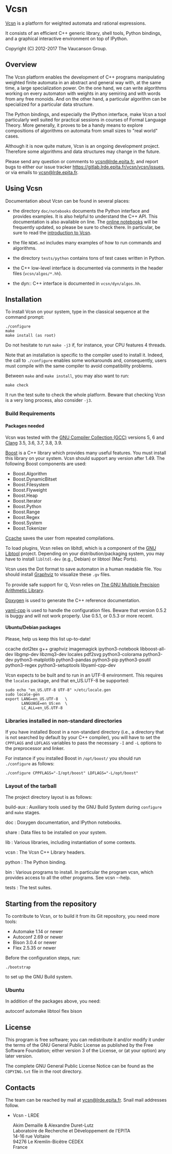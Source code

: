 Vcsn
====

[Vcsn](http://vcsn.lrde.epita.fr) is a platform for weighted automata and
rational expressions.

It consists of an efficient C++ generic library, shell tools, Python
bindings, and a graphical interactive environment on top of IPython.

Copyright (C) 2012-2017 The Vaucanson Group.

Overview
--------

The Vcsn platform enables the development of C++ programs manipulating
weighted finite automata in an abstract and general way with, at the same
time, a large specialization power.  On the one hand, we can write
algorithms working on every automaton with weights in any semiring and with
words from any free monoids.  And on the other hand, a particular algorithm
can be specialized for a particular data structure.

The Python bindings, and especially the IPython interface, make Vcsn a tool
particularly well suited for practical sessions in courses of Formal
Language Theory.  More generally, it proves to be a handy means to explore
compositions of algorithms on automata from small sizes to "real world"
cases.

Although it is now quite mature, Vcsn is an ongoing development
project. Therefore some algorithms and data structures may change in the
future.

Please send any question or comments to <vcsn@lrde.epita.fr>, and report
bugs to either our issue tracker
<https://gitlab.lrde.epita.fr/vcsn/vcsn/issues>, or via emails to
<vcsn@lrde.epita.fr>.

Using Vcsn
----------

Documentation about Vcsn can be found in several places:

- the directory `doc/notebooks` documents the Python interface and provides
  examples. It is also helpful to understand the C++ API.  This
  documentation is also available on line. The [online
  notebooks](http://vcsn-sandbox.lrde.epita.fr/tree/Doc) will be frequently
  updated, so please be sure to check there. In particular, be sure to read
  the [introduction to
  Vcsn](http://vcsn-sandbox.lrde.epita.fr/notebooks/Doc/!Read-me-first.ipynb).

- the file `NEWS.md` includes many examples of how to run commands and
    algorithms.

- the directory `tests/python` contains tons of test cases written in
  Python.

- the C++ low-level interface is documented via comments in the header files
  (`vcsn/algos/*.hh`).

- the dyn:: C++ interface is documented in `vcsn/dyn/algos.hh`.

Installation
------------

To install Vcsn on your system, type in the classical sequence at the
command prompt:

    ./configure
    make
    make install (as root)

Do not hesitate to run `make -j3` if, for instance, your CPU features 4
threads.

Note that an installation is specific to the compiler used to install
it. Indeed, the call to `./configure` enables some workarounds and,
consequently, users must compile with the same compiler to avoid
compatibility problems.

Between `make` and `make install`, you may also want to run:

    make check

It run the test suite to check the whole platform. Beware that checking
Vcsn is a very long process, also consider `-j3`.

### Build Requirements

#### Packages needed

Vcsn was tested with the [GNU Compiler Collection (GCC)](http://gcc.gnu.org)
versions 5, 6 and [Clang](http://clang.llvm.org) 3.5, 3.6, 3.7, 3.8, 3.9.

[Boost](http://www.boost.org) is a C++ library which provides many useful
features.  You must install this library on your system.  Vcsn should
support any version after 1.49.  The following Boost components are used:

- Boost.Algorithm
- Boost.DynamicBitset
- Boost.Filesystem
- Boost.Flyweight
- Boost.Heap
- Boost.Iterator
- Boost.Python
- Boost.Range
- Boost.Regex
- Boost.System
- Boost.Tokenizer

[Ccache](http://ccache.samba.org) saves the user from repeated compilations.

To load plugins, Vcsn relies on libltdl, which is a component of the [GNU
Libtool](http://www.gnu.org/software/libtool/) project.  Depending on your
distribution/packaging system, you may have to install `libltdl-dev` (e.g.,
Debian) or libtool (Mac Ports).

Vcsn uses the Dot format to save automaton in a human readable file. You
should install [Graphviz](http://www.research.att.com/sw/tools/graphviz) to
visualize these `.gv` files.

To provide safe support for ℚ, Vcsn relies on [The GNU Multiple Precision
Arithmetic Library](https://gmplib.org).

[Doxygen](http://doxygen.org) is used to generate the C++ reference
documentation.

[yaml-cpp](https://github.com/jbeder/yaml-cpp) is used to handle the
configuration files.  Beware that version 0.5.2 is buggy and will not work
properly.  Use 0.5.1, or 0.5.3 or more recent.

#### Ubuntu/Debian packages

Please, help us keep this list up-to-date!

  ccache
  dot2tex
  g++
  graphviz
  imagemagick
  ipython3-notebook
  libboost-all-dev
  libgmp-dev
  libzmq3-dev
  locales
  pdf2svg
  python3-colorama
  python3-dev
  python3-matplotlib
  python3-pandas
  python3-pip
  python3-psutil
  python3-regex
  python3-setuptools
  libyaml-cpp-dev

Vcsn expects to be built and to run in an UTF-8 environment.  This requires
the `locales` package, and that en_US.UTF-8 be supported:

    sudo echo "en_US.UTF-8 UTF-8" >/etc/locale.gen
    sudo locale-gen
    export LANG=en_US.UTF-8   \
           LANGUAGE=en_US:en  \
           LC_ALL=en_US.UTF-8


### Libraries installed in non-standard directories

If you have installed Boost in a non-standard directory (i.e., a directory
that is not searched by default by your C++ compiler), you will have to set
the `CPPFLAGS` and `LDFLAGS` variables to pass the necessary `-I` and `-L`
options to the preprocessor and linker.

For instance if you installed Boost in `/opt/boost/` you should run
`./configure` as follows:

    ./configure CPPFLAGS="-I/opt/boost" LDFLAGS="-L/opt/boost"

### Layout of the tarball

The project directory layout is as follows:

build-aux
:   Auxiliary tools used by the GNU Build System during `configure` and
    `make` stages.

doc
:   Doxygen documentation, and IPython notebooks.

share
:   Data files to be installed on your system.

lib
:   Various libraries, including instantiation of some contexts.

vcsn
:   The Vcsn C++ Library headers.

python
:   The Python binding.

bin
:   Various programs to install. In particular the program vcsn, which
    provides access to all the other programs. See vcsn --help.

tests
:   The test suites.

Starting from the repository
----------------------------

To contribute to Vcsn, or to build it from its Git repository, you need
more tools:

- Automake 1.14 or newer
- Autoconf 2.69 or newer
- Bison 3.0.4 or newer
- Flex 2.5.35 or newer

Before the configuration steps, run:

    ./bootstrap

to set up the GNU Build system.

### Ubuntu

In addition of the packages above, you need:

autoconf automake libtool flex bison

License
-------

This program is free software; you can redistribute it and/or modify it
under the terms of the GNU General Public License as published by the Free
Software Foundation; either version 3 of the License, or (at your option)
any later version.

The complete GNU General Public License Notice can be found as the
`COPYING.txt` file in the root directory.

Contacts
--------

The team can be reached by mail at <vcsn@lrde.epita.fr>. Snail mail
addresses follow.

- Vcsn - LRDE

  Akim Demaille & Alexandre Duret-Lutz\
  Laboratoire de Recherche et Développement de l'EPITA\
  14-16 rue Voltaire\
  94276 Le Kremlin-Bicêtre CEDEX\
  France


<!--

LocalWords:  Vcsn Vaucanson Sakarovitch Télécom ParisTech EPITA LRDE automata
LocalWords:  semiring monoids Vcsn's txt vcsn algos hh dyn GCC DynamicBitset
LocalWords:  Regex Tokenizer Ccache libltdl Libtool dev libtool Graphviz gv de
LocalWords:  Doxygen CPPFLAGS LDFLAGS preprocessor IPython instantiation Akim
LocalWords:  Automake Autoconf Demaille Alexandre Duret Lutz Laboratoire et
LocalWords:  Développement l'EPITA Bicêtre CEDEX rst API ipynb ispell
LocalWords:  Sylvain american

Local Variables:
coding: utf-8
ispell-dictionary: "american"
fill-column: 76
mode: markdown
End:

-->

